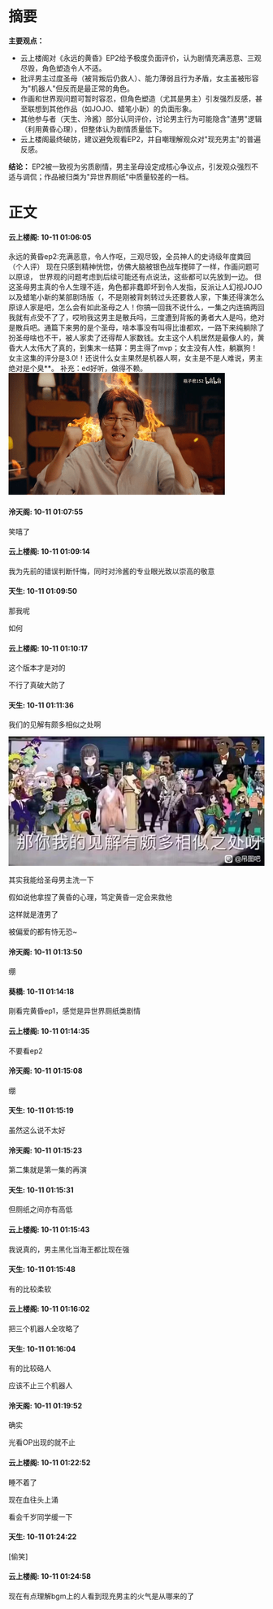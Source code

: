 # 摘要

**主要观点：**
- 云上楼阁对《永远的黄昏》EP2给予极度负面评价，认为剧情充满恶意、三观尽毁，角色塑造令人不适。
- 批评男主过度圣母（被背叛后仍救人）、能力薄弱且行为矛盾，女主虽被形容为"机器人"但反而是最正常的角色。
- 作画和世界观问题可暂时容忍，但角色塑造（尤其是男主）引发强烈反感，甚至联想到其他作品（如JOJO、蜡笔小新）的负面形象。
- 其他参与者（天生、泠酱）部分认同评价，讨论男主行为可能隐含"渣男"逻辑（利用黄昏心理），但整体认为剧情质量低下。
- 云上楼阁最终破防，建议避免观看EP2，并自嘲理解观众对"现充男主"的普遍反感。

**结论：**
EP2被一致视为劣质剧情，男主圣母设定成核心争议点，引发观众强烈不适与调侃；作品被归类为"异世界厕纸"中质量较差的一档。


# 正文

#### **云上楼阁**: 10-11 01:06:05
永远的黄昏ep2:充满恶意，令人作呕，三观尽毁，全员神人的史诗级年度粪回（个人评）
现在只感到精神恍惚，仿佛大脑被银色战车搅碎了一样，作画问题可以原谅，
世界观的问题考虑到后续可能还有点说法，这些都可以先放到一边。
但这圣母男主真的令人生理不适，角色都非蠢即坏到令人发指，反派让人幻视JOJO以及蜡笔小新的某部剧场版（，不是刚被背刺转过头还要救人家，下集还得演怎么原谅人家是吧，怎么会有如此圣母之人！你搞一回我不说什么，一集之内连搞两回我就有点受不了了，哎哟我这男主是散兵吗，三度遭到背叛的勇者大人是吗，绝对是散兵吧。通篇下来男的是个圣母，啥本事没有叫得比谁都欢，一路下来纯躺除了扮圣母啥也不干，被人家卖了还得帮人家数钱。女主这个人机居然是最像人的，黄昏大人太伟大了真的，到集末一结算：男主得了mvp；女主没有人性，躺赢狗！女主这集的评分是3.0!！还说什么女主果然是机器人啊，女主是不是人难说，男主绝对是个臭**。
补充：ed好听，做得不赖。
![alt text](0e2fd794166c32d94d14472df0ecfee2.png)

#### **泠天阁**: 10-11 01:07:55
笑嘻了

#### **云上楼阁**: 10-11 01:09:14
我为先前的错误判断忏悔，同时对泠酱的专业眼光致以崇高的敬意

#### **天生**: 10-11 01:09:50
那我呢

 如何

#### **云上楼阁**: 10-11 01:10:17
这个版本才是对的

不行了真破大防了

#### **天生**: 10-11 01:11:36
我们的见解有颇多相似之处啊

![image](../../pic_file/20251013_214049/d879ef0d158da8264f6c0ff9cafdb456_720.png)

其实我能给圣母男主洗一下

假如说他拿捏了黄昏的心理，笃定黄昏一定会来救他

这样就是渣男了

被偏爱的都有恃无恐~

#### **泠天阁**: 10-11 01:13:50
绷

#### **葵橋**: 10-11 01:14:18
刚看完黄昏ep1，感觉是异世界厕纸类剧情

#### **云上楼阁**: 10-11 01:14:35
不要看ep2

#### **泠天阁**: 10-11 01:15:08
 绷

#### **天生**: 10-11 01:15:19
虽然这么说不太好

#### **泠天阁**: 10-11 01:15:23
第二集就是第一集的再演

#### **天生**: 10-11 01:15:31
但厕纸之间亦有高低

#### **云上楼阁**: 10-11 01:15:43
我说真的，男主黑化当海王都比现在强

#### **天生**: 10-11 01:15:48
有的比较柔软

#### **云上楼阁**: 10-11 01:16:02
把三个机器人全攻略了

#### **天生**: 10-11 01:16:04
有的比较硌人

应该不止三个机器人

#### **泠天阁**: 10-11 01:19:52
确实

光看OP出现的就不止

#### **云上楼阁**: 10-11 01:22:52
睡不着了

现在血往头上涌

看会千岁同学缓一下

#### **天生**: 10-11 01:24:22
[偷笑]

#### **云上楼阁**: 10-11 01:24:58
现在有点理解bgm上的人看到现充男主的火气是从哪来的了
